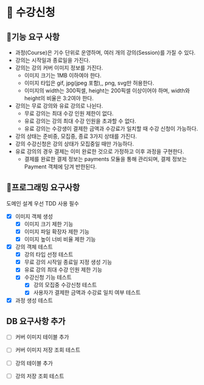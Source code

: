 # 🌵 수강신청
## 🌵기능 요구 사항
* 과정(Course)은 기수 단위로 운영하며, 여러 개의 강의(Session)를 가질 수 있다.
* 강의는 시작일과 종료일을 가진다.
* 강의는 강의 커버 이미지 정보를 가진다.
  * 이미지 크기는 1MB 이하여야 한다.
  * 이미지 타입은 gif, jpg(jpeg 포함),, png, svg만 허용한다.
  * 이미지의 width는 300픽셀, height는 200픽셀 이상이어야 하며, width와 height의 비율은 3:2여야 한다.
* 강의는 무료 강의와 유료 강의로 나뉜다.
  * 무료 강의는 최대 수강 인원 제한이 없다.
  * 유료 강의는 강의 최대 수강 인원을 초과할 수 없다.
  * 유료 강의는 수강생이 결제한 금액과 수강료가 일치할 때 수강 신청이 가능하다.
* 강의 상태는 준비중, 모집중, 종료 3가지 상태를 가진다.
* 강의 수강신청은 강의 상태가 모집중일 때만 가능하다.
* 유료 강의의 경우 결제는 이미 완료한 것으로 가정하고 이후 과정을 구현한다.
  * 결제를 완료한 결제 정보는 payments 모듈을 통해 관리되며, 결제 정보는 Payment 객체에 담겨 반한된다.

## 🌵프로그래밍 요구사항
도메인 설계 우선 TDD 사용 필수
* [x] 이미지 객체 생성
  * [x] 이미지 크기 제한 기능
  * [x] 이미지 파일 확장자 제한 기능
  * [x] 이미지 높이 너비 비율 제한 기능
* [x] 강의 객체 테스트
  * [x] 강의 타입 선정 테스트
  * [x] 무료 강의 시작일 종료일 지정 생성 기능
  * [x] 유료 강의 최대 수강 인원 제한 기능
  * [x] 수강신청 기능 테스트
    * [x] 강의 모집중 수강신청 테스트
    * [x] 사용자가 결제한 금액과 수강료 일치 여부 테스트
* [x] 과정 생성 테스트

## DB 요구사항 추가
* [ ] 커버 이미지 테이블 추가
* [ ] 커버 이미지 저장 조회 테스트
* [ ] 강의 테이블 추가
* [ ] 강의 저장 조회 테스트

